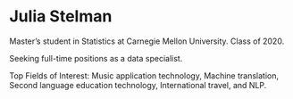 # Julia Stelman

Master’s student in Statistics at Carnegie Mellon University. Class of 2020. 

Seeking full-time positions as a data specialist.

Top Fields of Interest: Music application technology, Machine translation, Second language education technology, International travel, and NLP.